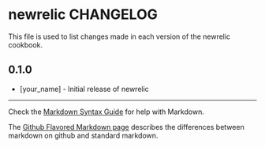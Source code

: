 # newrelic CHANGELOG

This file is used to list changes made in each version of the newrelic cookbook.

## 0.1.0
- [your_name] - Initial release of newrelic

- - -
Check the [Markdown Syntax Guide](http://daringfireball.net/projects/markdown/syntax) for help with Markdown.

The [Github Flavored Markdown page](http://github.github.com/github-flavored-markdown/) describes the differences between markdown on github and standard markdown.
